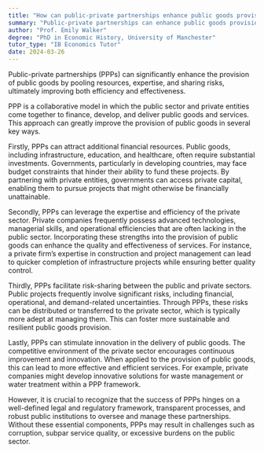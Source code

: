 ```yaml
---
title: "How can public-private partnerships enhance public goods provision?"
summary: "Public-private partnerships can enhance public goods provision by pooling resources, expertise, and risk-sharing to improve efficiency and effectiveness."
author: "Prof. Emily Walker"
degree: "PhD in Economic History, University of Manchester"
tutor_type: "IB Economics Tutor"
date: 2024-03-26
---
```


Public-private partnerships (PPPs) can significantly enhance the provision of public goods by pooling resources, expertise, and sharing risks, ultimately improving both efficiency and effectiveness.

PPP is a collaborative model in which the public sector and private entities come together to finance, develop, and deliver public goods and services. This approach can greatly improve the provision of public goods in several key ways.

Firstly, PPPs can attract additional financial resources. Public goods, including infrastructure, education, and healthcare, often require substantial investments. Governments, particularly in developing countries, may face budget constraints that hinder their ability to fund these projects. By partnering with private entities, governments can access private capital, enabling them to pursue projects that might otherwise be financially unattainable.

Secondly, PPPs can leverage the expertise and efficiency of the private sector. Private companies frequently possess advanced technologies, managerial skills, and operational efficiencies that are often lacking in the public sector. Incorporating these strengths into the provision of public goods can enhance the quality and effectiveness of services. For instance, a private firm’s expertise in construction and project management can lead to quicker completion of infrastructure projects while ensuring better quality control.

Thirdly, PPPs facilitate risk-sharing between the public and private sectors. Public projects frequently involve significant risks, including financial, operational, and demand-related uncertainties. Through PPPs, these risks can be distributed or transferred to the private sector, which is typically more adept at managing them. This can foster more sustainable and resilient public goods provision.

Lastly, PPPs can stimulate innovation in the delivery of public goods. The competitive environment of the private sector encourages continuous improvement and innovation. When applied to the provision of public goods, this can lead to more effective and efficient services. For example, private companies might develop innovative solutions for waste management or water treatment within a PPP framework.

However, it is crucial to recognize that the success of PPPs hinges on a well-defined legal and regulatory framework, transparent processes, and robust public institutions to oversee and manage these partnerships. Without these essential components, PPPs may result in challenges such as corruption, subpar service quality, or excessive burdens on the public sector.
    